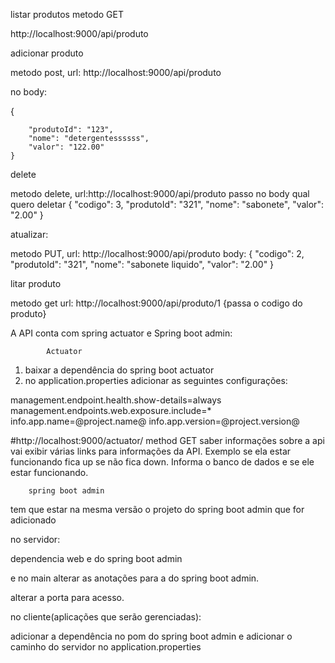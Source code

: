 listar produtos metodo GET

http://localhost:9000/api/produto


adicionar produto

metodo post, url: http://localhost:9000/api/produto

no body:

  {
        
        "produtoId": "123",
        "nome": "detergentessssss",
        "valor": "122.00"
    }


delete

metodo delete, url:http://localhost:9000/api/produto
passo no body qual quero deletar
   {
        "codigo": 3,
        "produtoId": "321",
        "nome": "sabonete",
        "valor": "2.00"
    }


atualizar: 

metodo PUT, url: http://localhost:9000/api/produto
body:
   {
        "codigo": 2,
        "produtoId": "321",
        "nome": "sabonete liquido",
        "valor": "2.00"
    }


litar produto

metodo get url: http://localhost:9000/api/produto/1   {passa o codigo do produto}




A API conta com spring actuator e Spring boot admin:

			Actuator

1. baixar a dependência do spring boot actuator
2. no application.properties adicionar as seguintes configurações:

management.endpoint.health.show-details=always
management.endpoints.web.exposure.include=*
info.app.name=@project.name@
info.app.version=@project.version@

#http://localhost:9000/actuator/ method GET saber informações sobre a api
vai exibir várias links para informações da API. Exemplo se ela estar funcionando fica up se não fica down. Informa o banco de dados e se ele estar funcionando. 

		spring boot admin
tem que estar na mesma versão o projeto do spring boot admin que for adicionado

no servidor:

dependencia web e do spring boot admin

e no main alterar as anotações para a do spring boot admin.

alterar a porta para acesso.


no cliente(aplicações que serão gerenciadas):

adicionar a dependência no pom do spring boot admin
e adicionar o caminho do servidor no application.properties

